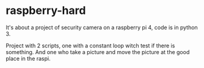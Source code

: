 # raspberry-hard

It's about a project of security camera on a raspberry pi 4, code is in python 3.

Project with 2 scripts, one with a constant loop witch test if there is something.
And one who take a picture and move the picture at the good place in the raspi.